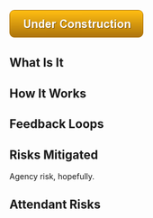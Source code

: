 ![Under Construction](images/uc.png)


## What Is It




## How It Works




## Feedback Loops


## Risks Mitigated

Agency risk, hopefully.



## Attendant Risks